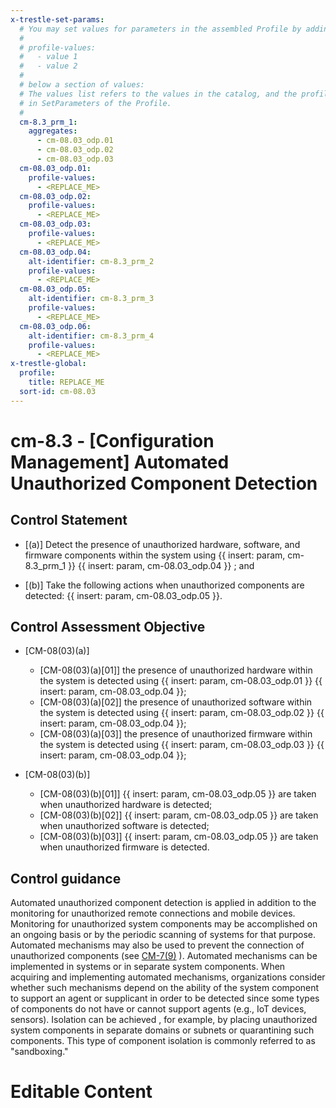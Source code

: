 ```yaml
---
x-trestle-set-params:
  # You may set values for parameters in the assembled Profile by adding
  #
  # profile-values:
  #   - value 1
  #   - value 2
  #
  # below a section of values:
  # The values list refers to the values in the catalog, and the profile-values represent values
  # in SetParameters of the Profile.
  #
  cm-8.3_prm_1:
    aggregates:
      - cm-08.03_odp.01
      - cm-08.03_odp.02
      - cm-08.03_odp.03
  cm-08.03_odp.01:
    profile-values:
      - <REPLACE_ME>
  cm-08.03_odp.02:
    profile-values:
      - <REPLACE_ME>
  cm-08.03_odp.03:
    profile-values:
      - <REPLACE_ME>
  cm-08.03_odp.04:
    alt-identifier: cm-8.3_prm_2
    profile-values:
      - <REPLACE_ME>
  cm-08.03_odp.05:
    alt-identifier: cm-8.3_prm_3
    profile-values:
      - <REPLACE_ME>
  cm-08.03_odp.06:
    alt-identifier: cm-8.3_prm_4
    profile-values:
      - <REPLACE_ME>
x-trestle-global:
  profile:
    title: REPLACE_ME
  sort-id: cm-08.03
---
```


# cm-8.3 - \[Configuration Management\] Automated Unauthorized Component Detection

## Control Statement

- \[(a)\] Detect the presence of unauthorized hardware, software, and firmware components within the system using {{ insert: param, cm-8.3_prm_1 }} {{ insert: param, cm-08.03_odp.04 }} ; and

- \[(b)\] Take the following actions when unauthorized components are detected: {{ insert: param, cm-08.03_odp.05 }}.

## Control Assessment Objective

- \[CM-08(03)(a)\]

  - \[CM-08(03)(a)[01]\] the presence of unauthorized hardware within the system is detected using {{ insert: param, cm-08.03_odp.01 }} {{ insert: param, cm-08.03_odp.04 }};
  - \[CM-08(03)(a)[02]\] the presence of unauthorized software within the system is detected using {{ insert: param, cm-08.03_odp.02 }} {{ insert: param, cm-08.03_odp.04 }};
  - \[CM-08(03)(a)[03]\] the presence of unauthorized firmware within the system is detected using {{ insert: param, cm-08.03_odp.03 }} {{ insert: param, cm-08.03_odp.04 }};

- \[CM-08(03)(b)\]

  - \[CM-08(03)(b)[01]\] {{ insert: param, cm-08.03_odp.05 }} are taken when unauthorized hardware is detected;
  - \[CM-08(03)(b)[02]\] {{ insert: param, cm-08.03_odp.05 }} are taken when unauthorized software is detected;
  - \[CM-08(03)(b)[03]\] {{ insert: param, cm-08.03_odp.05 }} are taken when unauthorized firmware is detected.

## Control guidance

Automated unauthorized component detection is applied in addition to the monitoring for unauthorized remote connections and mobile devices. Monitoring for unauthorized system components may be accomplished on an ongoing basis or by the periodic scanning of systems for that purpose. Automated mechanisms may also be used to prevent the connection of unauthorized components (see [CM-7(9)](#cm-7.9) ). Automated mechanisms can be implemented in systems or in separate system components. When acquiring and implementing automated mechanisms, organizations consider whether such mechanisms depend on the ability of the system component to support an agent or supplicant in order to be detected since some types of components do not have or cannot support agents (e.g., IoT devices, sensors). Isolation can be achieved , for example, by placing unauthorized system components in separate domains or subnets or quarantining such components. This type of component isolation is commonly referred to as "sandboxing."

# Editable Content

<!-- Make additions and edits below -->
<!-- The above represents the contents of the control as received by the profile, prior to additions. -->
<!-- If the profile makes additions to the control, they will appear below. -->
<!-- The above markdown may not be edited but you may edit the content below, and/or introduce new additions to be made by the profile. -->
<!-- If there is a yaml header at the top, parameter values may be edited. Use --set-parameters to incorporate the changes during assembly. -->
<!-- The content here will then replace what is in the profile for this control, after running profile-assemble. -->
<!-- The current profile has no added parts for this control, but you may add new ones here. -->
<!-- Each addition must have a heading either of the form ## Control my_addition_name -->
<!-- or ## Part a. (where the a. refers to one of the control statement labels.) -->
<!-- "## Control" parts are new parts added after the statement part. -->
<!-- "## Part" parts are new parts added into the top-level statement part with that label. -->
<!-- Subparts may be added with nested hash levels of the form ### My Subpart Name -->
<!-- underneath the parent ## Control or ## Part being added -->
<!-- See https://ibm.github.io/compliance-trestle/tutorials/ssp_profile_catalog_authoring/ssp_profile_catalog_authoring for guidance. -->
